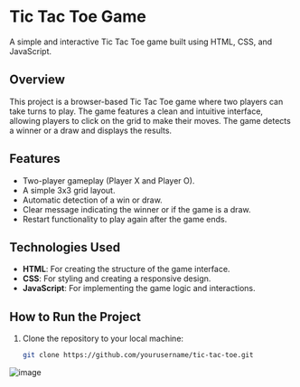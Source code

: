 # Tic Tac Toe Game

A simple and interactive Tic Tac Toe game built using HTML, CSS, and JavaScript.

## Overview

This project is a browser-based Tic Tac Toe game where two players can take turns to play. The game features a clean and intuitive interface, allowing players to click on the grid to make their moves. The game detects a winner or a draw and displays the results.

## Features

- Two-player gameplay (Player X and Player O).
- A simple 3x3 grid layout.
- Automatic detection of a win or draw.
- Clear message indicating the winner or if the game is a draw.
- Restart functionality to play again after the game ends.

## Technologies Used

- **HTML**: For creating the structure of the game interface.
- **CSS**: For styling and creating a responsive design.
- **JavaScript**: For implementing the game logic and interactions.

## How to Run the Project

1. Clone the repository to your local machine:
   ```bash
   git clone https://github.com/yourusername/tic-tac-toe.git

![image](https://github.com/user-attachments/assets/50faa699-9385-44fb-a4b9-43ff92e788db)



